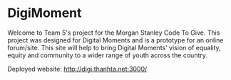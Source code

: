 # DigiMoment

Welcome to Team 5's project for the Morgan Stanley Code To Give. This project was designed for Digital Moments and is a prototype for an online forum/site. This site will help to bring Digital Moments' vision of equality, equity and community to a wider range of youth across the country.

Deployed website: http://digi.thanhta.net:3000/
